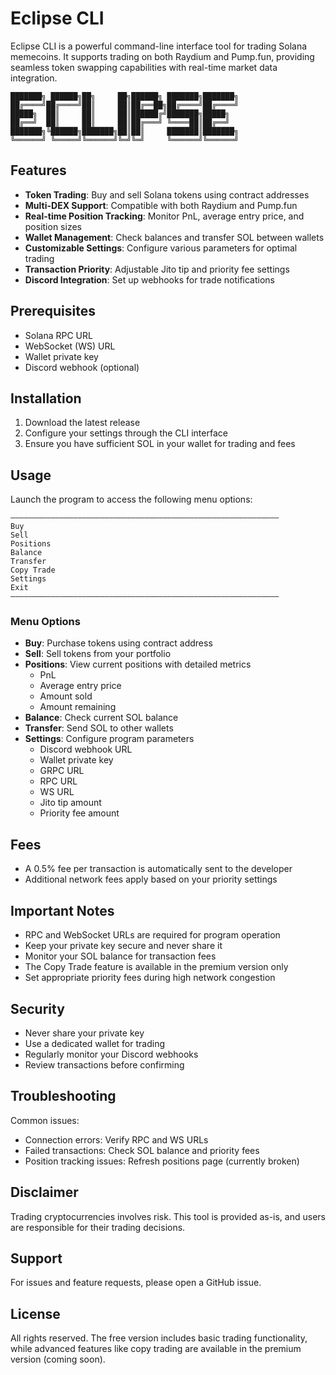 # Eclipse CLI

Eclipse CLI is a powerful command-line interface tool for trading Solana memecoins. It supports trading on both Raydium and Pump.fun, providing seamless token swapping capabilities with real-time market data integration.

```ascii
███████╗ ██████╗██╗     ██╗██████╗ ███████╗███████╗
██╔════╝██╔════╝██║     ██║██╔══██╗██╔════╝██╔════╝
█████╗  ██║     ██║     ██║██████╔╝███████╗█████╗  
██╔══╝  ██║     ██║     ██║██╔═══╝ ╚════██║██╔══╝  
███████╗╚██████╗███████╗██║██║     ███████║███████╗
╚══════╝ ╚═════╝╚══════╝╚═╝╚═╝     ╚══════╝╚══════╝
```

## Features

- **Token Trading**: Buy and sell Solana tokens using contract addresses
- **Multi-DEX Support**: Compatible with both Raydium and Pump.fun
- **Real-time Position Tracking**: Monitor PnL, average entry price, and position sizes
- **Wallet Management**: Check balances and transfer SOL between wallets
- **Customizable Settings**: Configure various parameters for optimal trading
- **Transaction Priority**: Adjustable Jito tip and priority fee settings
- **Discord Integration**: Set up webhooks for trade notifications

## Prerequisites

- Solana RPC URL
- WebSocket (WS) URL
- Wallet private key
- Discord webhook (optional)

## Installation

1. Download the latest release
2. Configure your settings through the CLI interface
3. Ensure you have sufficient SOL in your wallet for trading and fees

## Usage

Launch the program to access the following menu options:

```text
————————————————————————————————————————————————————————————
Buy
Sell
Positions
Balance
Transfer
Copy Trade
Settings
Exit
————————————————————————————————————————————————————————————
```

### Menu Options

- **Buy**: Purchase tokens using contract address
- **Sell**: Sell tokens from your portfolio
- **Positions**: View current positions with detailed metrics
  - PnL
  - Average entry price
  - Amount sold
  - Amount remaining
- **Balance**: Check current SOL balance
- **Transfer**: Send SOL to other wallets
- **Settings**: Configure program parameters
  - Discord webhook URL
  - Wallet private key
  - GRPC URL
  - RPC URL
  - WS URL
  - Jito tip amount
  - Priority fee amount

## Fees

- A 0.5% fee per transaction is automatically sent to the developer
- Additional network fees apply based on your priority settings

## Important Notes

- RPC and WebSocket URLs are required for program operation
- Keep your private key secure and never share it
- Monitor your SOL balance for transaction fees
- The Copy Trade feature is available in the premium version only
- Set appropriate priority fees during high network congestion

## Security

- Never share your private key
- Use a dedicated wallet for trading
- Regularly monitor your Discord webhooks
- Review transactions before confirming

## Troubleshooting

Common issues:
- Connection errors: Verify RPC and WS URLs
- Failed transactions: Check SOL balance and priority fees
- Position tracking issues: Refresh positions page (currently broken)

## Disclaimer

Trading cryptocurrencies involves risk. This tool is provided as-is, and users are responsible for their trading decisions.

## Support

For issues and feature requests, please open a GitHub issue.

## License

All rights reserved. The free version includes basic trading functionality, while advanced features like copy trading are available in the premium version (coming soon).

